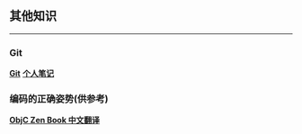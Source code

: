 ## 其他知识
---

### Git
**[Git](https://github.com/yuldong/git-recipes)**
**[个人笔记](https://github.com/yuldong/gitLearn)**

### 编码的正确姿势(供参考)
**[ObjC Zen Book 中文翻译](https://github.com/yuldong/objc-zen-book-cn)**

### 